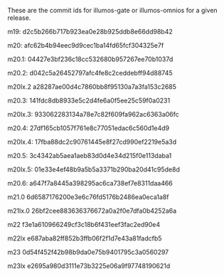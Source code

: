 These are the commit ids for illumos-gate or illumos-omnios
for a given release.

m19:
d2c5b266b717b923ea0e28b925ddb8e66dd98b42

m20:
afc62b4b94eec9d9cec1ba14fd65fcf304325e7f

m20.1:
04427e3bf236c18cc532680b957267ee70b1037d

m20.2:
d042c5a26452797afc4fe8c2ceddebff94d88745

m20lx.2
a28287ae00d4c7860bb8f95130a7a3fa153c2685

m20.3:
141fdc8db8933e5c2d4fe6a0f5ee25c59f0a0231

m20lx.3:
933062283134a78e7c82f609fa962ac6363a06fc

m20.4:
27df165cb1057f761e8c77051edac6c560d1e4d9

m20lx.4:
17fba88dc2c90761445e8f27cd990ef2219e5a3d

m20.5:
3c4342ab5aea1aeb83d0d4e34d215f0e113daba1

m20lx.5:
01e33e4ef48b9a5b5a3371b290ba20d41c95de8d

m20.6:
a647f7a8445a398295ac6ca738ef7e8311daa466

m21.0
6d6587176200e3e6c76fd5176b2486ea0eca1a8f

m21lx.0
26bf2cee883636376672a0a2f0e7dfa0b4252a6a

m22
f3e1a610966249cf3c18b6f431eef3fac2ed90e4

m22lx
e687aba82ff852b3ffb06f2f1d7e43a81fadcfb5

m23
0d54f452f42b98b9da0e75b9401795c3a0560297

m23lx
e2695a980d3111e73b3225e06a9f97748190621d
